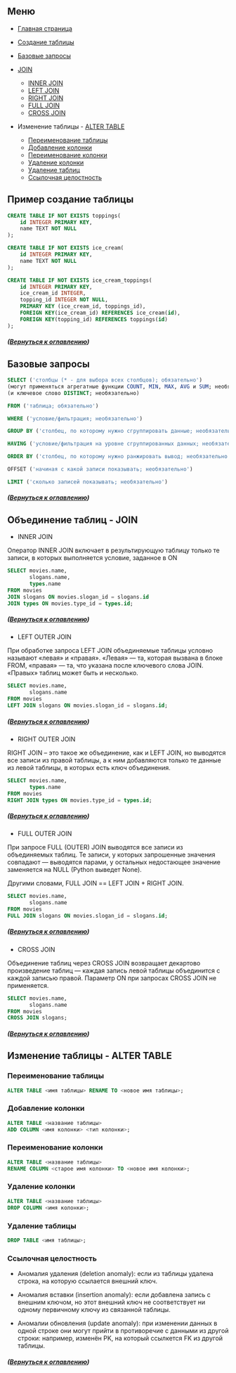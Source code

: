 <a name="menu"></a>
## Меню

* [Главная страница](https://github.com/CodeWormD/cheat_sheets)

* [Создание таблицы](#create)
* [Базовые запросы](#base)
* [JOIN](#join)
    * [INNER JOIN](#innerjoin)
    * [LEFT JOIN](#leftjoin)
    * [RIGHT JOIN](#rightjoin)
    * [FULL JOIN](#fulljoin)
    * [CROSS JOIN](#crossjoin)
* Изменение таблицы - [ALTER TABLE](#update)
    * [Переименование таблицы](#rename)
    * [Добавление колонки](#add_col)
    * [Переименование колонки](#renam_col)
    * [Удаление колонки](#del_col)
    * [Удаление таблиц](#del_tab)
    * [Ссылочная целостность](#linksstable)




<a name="create"></a>
## Пример создание таблицы

``` SQL
CREATE TABLE IF NOT EXISTS toppings(
    id INTEGER PRIMARY KEY,
    name TEXT NOT NULL
);

CREATE TABLE IF NOT EXISTS ice_cream(
    id INTEGER PRIMARY KEY,
    name TEXT NOT NULL
);

CREATE TABLE IF NOT EXISTS ice_cream_toppings(
    id INTEGER PRIMARY KEY,
    ice_cream_id INTEGER,
    topping_id INTEGER NOT NULL,
    PRIMARY KEY (ice_cream_id, toppings_id),
    FOREIGN KEY(ice_cream_id) REFERENCES ice_cream(id),
    FOREIGN KEY(topping_id) REFERENCES toppings(id)
); 
```
##### ([Вернуться к оглавлению](#menu))

<a name="base"></a>
## Базовые запросы

``` SQL
SELECT ('столбцы (* - для выбора всех столбцов); обязательно')
(могут применяться агрегатные функции COUNT, MIN, MAX, AVG и SUM; необязательно)
(и ключевое слово DISTINCT; необязательно)
```
``` SQL
FROM ('таблица; обязательно')
```
``` SQL
WHERE ('условие/фильтрация; необязательно')
```
``` SQL
GROUP BY ('столбец, по которому нужно сгруппировать данные; необязательно')
```
``` SQL
HAVING ('условие/фильтрация на уровне сгруппированных данных; необязательно')
```
```SQL
ORDER BY ('столбец, по которому нужно ранжировать вывод; необязательно')
```
``` SQL
OFFSET ('начиная с какой записи показывать; необязательно')
```
``` SQL
LIMIT ('сколько записей показывать; необязательно')
```
##### ([Вернуться к оглавлению](#menu))


<a name="join"></a>
## Объединение таблиц - JOIN

<a name="innerjoin"></a>
* INNER JOIN 

Оператор INNER JOIN включает в результирующую таблицу только те записи, в которых выполняется условие, заданное в ON

``` SQL
SELECT movies.name,
       slogans.name,
       types.name
FROM movies
JOIN slogans ON movies.slogan_id = slogans.id
JOIN types ON movies.type_id = types.id;
```
##### ([Вернуться к оглавлению](#menu))

<a name="leftjoin"></a>
* LEFT OUTER JOIN

При обработке запроса LEFT JOIN объединяемые таблицы условно называют «левая» и «правая». «Левая» — та, которая вызвана в блоке FROM, «правая» — та, что указана после ключевого слова JOIN. «Правых» таблиц может быть и несколько.

``` SQL
SELECT movies.name,
       slogans.name
FROM movies
LEFT JOIN slogans ON movies.slogan_id = slogans.id; 
```
##### ([Вернуться к оглавлению](#menu))

<a name="rightjoin"></a>
* RIGHT OUTER JOIN

RIGHT JOIN – это такое же объединение, как и LEFT JOIN, но выводятся все записи из правой таблицы, а к ним добавляются только те данные из левой таблицы, в которых есть ключ объединения.

``` SQL
SELECT movies.name,
       types.name
FROM movies
RIGHT JOIN types ON movies.type_id = types.id; 
```
##### ([Вернуться к оглавлению](#menu))

<a name="fulljoin"></a>
* FULL OUTER JOIN

При запросе FULL (OUTER) JOIN выводятся все записи из объединяемых таблиц. Те записи, у которых запрошенные значения совпадают — выводятся парами, у остальных недостающее значение заменяется на NULL (Python выведет None).

Другими словами, FULL JOIN == LEFT JOIN + RIGHT JOIN.

``` SQL
SELECT movies.name,
       slogans.name
FROM movies
FULL JOIN slogans ON movies.slogan_id = slogans.id;  
```
##### ([Вернуться к оглавлению](#menu))

<a name="crossjoin"></a>
* CROSS JOIN

Объединение таблиц через CROSS JOIN возвращает декартово произведение таблиц — каждая запись левой таблицы объединится с каждой записью правой. Параметр ON при запросах CROSS JOIN не применяется.

``` SQL
SELECT movies.name,
       slogans.name
FROM movies
CROSS JOIN slogans; 
```
##### ([Вернуться к оглавлению](#menu))


<a name="update"></a>
## Изменение таблицы - ALTER TABLE

<a name="rename"></a>
### Переименование таблицы
``` SQL
ALTER TABLE <имя таблицы> RENAME TO <новое имя таблицы>; 
```

<a name="add_col"></a>
### Добавление колонки

``` SQL
ALTER TABLE <название таблицы> 
ADD COLUMN <имя колонки> <тип колонки>;
```

<a name="rename_col"></a>
### Переименование колонки
``` SQL
ALTER TABLE <название таблицы>
RENAME COLUMN <старое имя колонки> TO <новое имя колонки>; 
```

<a name="del_col"></a>
### Удаление колонки

``` SQL
ALTER TABLE <название таблицы>
DROP COLUMN <имя колонки>; 
```

<a name="del_tab"></a>
### Удаление таблицы

``` SQL
DROP TABLE <имя таблицы>; 
```

<a name="linksstable"></a>
### Ссылочная целостность


* Аномалия удаления (deletion anomaly): если из таблицы удалена строка, на которую ссылается внешний ключ.

* Аномалия вставки (insertion anomaly): если добавлена запись с внешним ключом, но этот внешний ключ не соответствует ни одному первичному ключу из связанной таблицы.

* Аномалии обновления (update anomaly): при изменении данных в одной строке они могут прийти в противоречие с данными из другой строки: например, изменён PK, на который ссылкется FK из другой таблицы.

##### ([Вернуться к оглавлению](#menu))